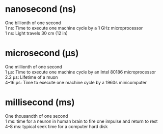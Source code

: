 # nanosecond (ns)
One billionth of one second	 
1 ns: Time to execute one machine cycle by a 1 GHz microprocessor  
1 ns: Light travels 30 cm (12 in)

# microsecond (µs)
One millionth of one second	 
1 µs: Time to execute one machine cycle by an Intel 80186 microprocessor  
2.2 µs: Lifetime of a muon  
4–16 µs: Time to execute one machine cycle by a 1960s minicomputer  

# millisecond (ms)
One thousandth of one second  	
1 ms: time for a neuron in human brain to fire one impulse and return to rest  
4–8 ms: typical seek time for a computer hard disk  